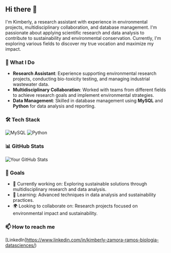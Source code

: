 ## Hi there 👋

I'm Kimberly, a research assistant with experience in environmental projects, multidisciplinary collaboration, and database management. I'm passionate about applying scientific research and data analysis to contribute to sustainability and environmental conservation. Currently, I'm exploring various fields to discover my true vocation and maximize my impact.

### 🌱 What I Do
- **Research Assistant**: Experience supporting environmental research projects, conducting bio-toxicity testing, and managing industrial wastewater data.
- **Multidisciplinary Collaboration**: Worked with teams from different fields to achieve research goals and implement environmental strategies.
- **Data Management**: Skilled in database management using **MySQL** and **Python** for data analysis and reporting.

### 🛠️ Tech Stack
![MySQL](https://img.shields.io/badge/-MySQL-000?&logo=mysql)
![Python](https://img.shields.io/badge/-Python-000?&logo=python)


### 📊 GitHub Stats
![Your GitHub Stats](https://github-readme-stats.vercel.app/api?username=yourusername&show_icons=true&theme=radical)

### 🎯 Goals
- 🔭 Currently working on: Exploring sustainable solutions through multidisciplinary research and data analysis.
- 🌱 Learning: Advanced techniques in data analysis and sustainability practices.
- 🌍 Looking to collaborate on: Research projects focused on environmental impact and sustainability.

### 📫 How to reach me
[LinkedIn]https://www.linkedin.com/in/kimberly-zamora-ramos-biologia-datasciences/) 

